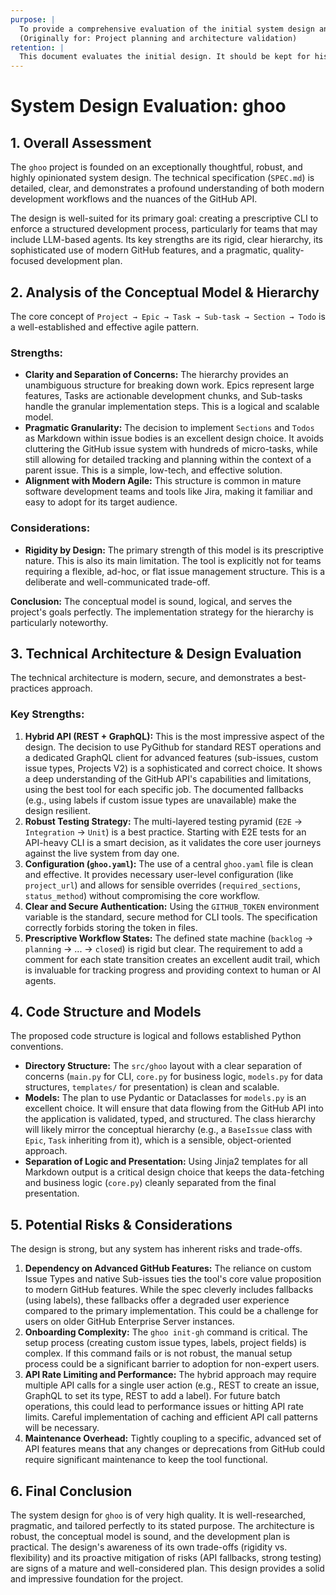 ```yaml
---
purpose: |
  To provide a comprehensive evaluation of the initial system design and technical specification (`SPEC.md`) for the `ghoo` project.
  (Originally for: Project planning and architecture validation)
retention: |
  This document evaluates the initial design. It should be kept for historical context but may become outdated as the project evolves. It can be replaced by a new evaluation if the system design changes significantly.
---
```


# System Design Evaluation: ghoo

## 1. Overall Assessment

The `ghoo` project is founded on an exceptionally thoughtful, robust, and highly opinionated system design. The technical specification (`SPEC.md`) is detailed, clear, and demonstrates a profound understanding of both modern development workflows and the nuances of the GitHub API.

The design is well-suited for its primary goal: creating a prescriptive CLI to enforce a structured development process, particularly for teams that may include LLM-based agents. Its key strengths are its rigid, clear hierarchy, its sophisticated use of modern GitHub features, and a pragmatic, quality-focused development plan.

## 2. Analysis of the Conceptual Model & Hierarchy

The core concept of `Project → Epic → Task → Sub-task → Section → Todo` is a well-established and effective agile pattern.

### Strengths:

*   **Clarity and Separation of Concerns:** The hierarchy provides an unambiguous structure for breaking down work. Epics represent large features, Tasks are actionable development chunks, and Sub-tasks handle the granular implementation steps. This is a logical and scalable model.
*   **Pragmatic Granularity:** The decision to implement `Sections` and `Todos` as Markdown within issue bodies is an excellent design choice. It avoids cluttering the GitHub issue system with hundreds of micro-tasks, while still allowing for detailed tracking and planning within the context of a parent issue. This is a simple, low-tech, and effective solution.
*   **Alignment with Modern Agile:** This structure is common in mature software development teams and tools like Jira, making it familiar and easy to adopt for its target audience.

### Considerations:

*   **Rigidity by Design:** The primary strength of this model is its prescriptive nature. This is also its main limitation. The tool is explicitly not for teams requiring a flexible, ad-hoc, or flat issue management structure. This is a deliberate and well-communicated trade-off.

**Conclusion:** The conceptual model is sound, logical, and serves the project's goals perfectly. The implementation strategy for the hierarchy is particularly noteworthy.

## 3. Technical Architecture & Design Evaluation

The technical architecture is modern, secure, and demonstrates a best-practices approach.

### Key Strengths:

1.  **Hybrid API (REST + GraphQL):** This is the most impressive aspect of the design. The decision to use PyGithub for standard REST operations and a dedicated GraphQL client for advanced features (sub-issues, custom issue types, Projects V2) is a sophisticated and correct choice. It shows a deep understanding of the GitHub API's capabilities and limitations, using the best tool for each specific job. The documented fallbacks (e.g., using labels if custom issue types are unavailable) make the design resilient.
2.  **Robust Testing Strategy:** The multi-layered testing pyramid (`E2E` → `Integration` → `Unit`) is a best practice. Starting with E2E tests for an API-heavy CLI is a smart decision, as it validates the core user journeys against the live system from day one.
3.  **Configuration (`ghoo.yaml`):** The use of a central `ghoo.yaml` file is clean and effective. It provides necessary user-level configuration (like `project_url`) and allows for sensible overrides (`required_sections`, `status_method`) without compromising the core workflow.
4.  **Clear and Secure Authentication:** Using the `GITHUB_TOKEN` environment variable is the standard, secure method for CLI tools. The specification correctly forbids storing the token in files.
5.  **Prescriptive Workflow States:** The defined state machine (`backlog` → `planning` → ... → `closed`) is rigid but clear. The requirement to add a comment for each state transition creates an excellent audit trail, which is invaluable for tracking progress and providing context to human or AI agents.

## 4. Code Structure and Models

The proposed code structure is logical and follows established Python conventions.

*   **Directory Structure:** The `src/ghoo` layout with a clear separation of concerns (`main.py` for CLI, `core.py` for business logic, `models.py` for data structures, `templates/` for presentation) is clean and scalable.
*   **Models:** The plan to use Pydantic or Dataclasses for `models.py` is an excellent choice. It will ensure that data flowing from the GitHub API into the application is validated, typed, and structured. The class hierarchy will likely mirror the conceptual hierarchy (e.g., a `BaseIssue` class with `Epic`, `Task` inheriting from it), which is a sensible, object-oriented approach.
*   **Separation of Logic and Presentation:** Using Jinja2 templates for all Markdown output is a critical design choice that keeps the data-fetching and business logic (`core.py`) cleanly separated from the final presentation.

## 5. Potential Risks & Considerations

The design is strong, but any system has inherent risks and trade-offs.

1.  **Dependency on Advanced GitHub Features:** The reliance on custom Issue Types and native Sub-issues ties the tool's core value proposition to modern GitHub features. While the spec cleverly includes fallbacks (using labels), these fallbacks offer a degraded user experience compared to the primary implementation. This could be a challenge for users on older GitHub Enterprise Server instances.
2.  **Onboarding Complexity:** The `ghoo init-gh` command is critical. The setup process (creating custom issue types, labels, project fields) is complex. If this command fails or is not robust, the manual setup process could be a significant barrier to adoption for non-expert users.
3.  **API Rate Limiting and Performance:** The hybrid approach may require multiple API calls for a single user action (e.g., REST to create an issue, GraphQL to set its type, REST to add a label). For future batch operations, this could lead to performance issues or hitting API rate limits. Careful implementation of caching and efficient API call patterns will be necessary.
4.  **Maintenance Overhead:** Tightly coupling to a specific, advanced set of API features means that any changes or deprecations from GitHub could require significant maintenance to keep the tool functional.

## 6. Final Conclusion

The system design for `ghoo` is of very high quality. It is well-researched, pragmatic, and tailored perfectly to its stated purpose. The architecture is robust, the conceptual model is sound, and the development plan is practical. The design's awareness of its own trade-offs (rigidity vs. flexibility) and its proactive mitigation of risks (API fallbacks, strong testing) are signs of a mature and well-considered plan. This design provides a solid and impressive foundation for the project.